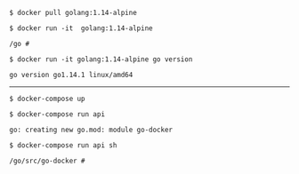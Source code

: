 ```
$ docker pull golang:1.14-alpine
````

```
$ docker run -it  golang:1.14-alpine

/go #
```

```
$ docker run -it golang:1.14-alpine go version

go version go1.14.1 linux/amd64
```
------------------------
```
$ docker-compose up
```

```
$ docker-compose run api

go: creating new go.mod: module go-docker
```

```
$ docker-compose run api sh

/go/src/go-docker #
```
